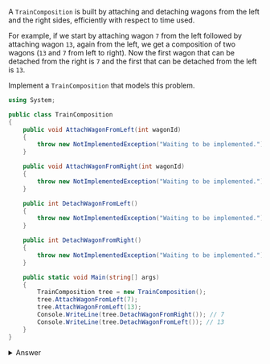 A `TrainComposition` is built by attaching and detaching wagons from the left and the right sides, efficiently with respect to time used.

For example, if we start by attaching wagon `7` from the left followed by attaching wagon `13`, again from the left, we get a composition of two wagons (`13` and `7` from left to right). Now the first wagon that can be detached from the right is `7` and the first that can be detached from the left is `13`.

Implement a `TrainComposition` that models this problem.

``` csharp
using System;

public class TrainComposition
{
    public void AttachWagonFromLeft(int wagonId)
    {
        throw new NotImplementedException("Waiting to be implemented.");
    }

    public void AttachWagonFromRight(int wagonId)
    {
        throw new NotImplementedException("Waiting to be implemented.");
    }

    public int DetachWagonFromLeft()
    {
        throw new NotImplementedException("Waiting to be implemented.");
    }

    public int DetachWagonFromRight()
    {
        throw new NotImplementedException("Waiting to be implemented.");
    }

    public static void Main(string[] args)
    {
        TrainComposition tree = new TrainComposition();
        tree.AttachWagonFromLeft(7);
        tree.AttachWagonFromLeft(13);
        Console.WriteLine(tree.DetachWagonFromRight()); // 7 
        Console.WriteLine(tree.DetachWagonFromLeft()); // 13
    }
}
``` 

<details><summary>Answer</summary>

``` csharp
using System;
using System.Collections.Generic;

public class TrainComposition
{
    private readonly LinkedList<int> _linkedList = new LinkedList<int>();

    public void AttachWagonFromLeft(int wagonId)
    {
        _linkedList.AddFirst(wagonId);
    }

    public void AttachWagonFromRight(int wagonId)
    {
        _linkedList.AddLast(wagonId);
    }

    public int DetachWagonFromLeft()
    {
        var wagonId = _linkedList.First.Value;
        _linkedList.RemoveFirst();
        return wagonId;
    }

    public int DetachWagonFromRight()
    {
        var wagonId = _linkedList.Last.Value;
        _linkedList.RemoveLast();
        return wagonId;
    }
    
    public static void Main(params string[] args)
    {
        var trainComposition = new TrainComposition();
        trainComposition.AttachWagonFromLeft(7);
        trainComposition.AttachWagonFromLeft(13);

        // Should return 7 
        Console.WriteLine(trainComposition.DetachWagonFromRight()); 

        // Should return 13 
        Console.WriteLine(trainComposition.DetachWagonFromLeft());
    }
}
```

</details>
